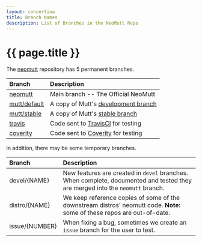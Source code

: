 ```yaml
---
layout: concertina
title: Branch Names
description: List of Branches in the NeoMutt Repo
---
```


# {{ page.title }}

The [neomutt](https://github.com/neomutt/neomutt) repository has 5 permanent branches.

| Branch                                                               | Description                                                                             |
|:---------------------------------------------------------------------|:----------------------------------------------------------------------------------------|
| [neomutt](https://github.com/neomutt/neomutt/tree/master)           | Main branch -- The Official NeoMutt                                                     |
| [mutt/default](https://github.com/neomutt/neomutt/tree/mutt/default) | A copy of Mutt's [development branch](https://dev.mutt.org/hg/mutt/shortlog/default)    |
| [mutt/stable](https://github.com/neomutt/neomutt/tree/mutt/stable)   | A copy of Mutt's [stable branch](https://dev.mutt.org/hg/mutt/shortlog/stable)          |
| [travis](https://github.com/neomutt/neomutt/tree/travis)             | Code sent to [TravisCI](https://travis-ci.org/neomutt/neomutt) for testing              |
| [coverity](https://github.com/neomutt/neomutt/tree/coverity)         | Code sent to [Coverity](https://scan.coverity.com/projects/neomutt-neomutt) for testing |

In addition, there may be some temporary branches.

| Branch           | Description |
|:-----------------|:------------|
| devel/{NAME}     | New features are created in `devel` branches.  When complete, documented and tested they are merged into the `neomutt` branch. |
| distro/{NAME}    | We keep reference copies of some of the downstream distros' neomutt code.  **Note:** some of these repos are out-of-date.      |
| issue/{NUMBER}   | When fixing a bug, sometimes we create an `issue` branch for the user to test.                                                 |

